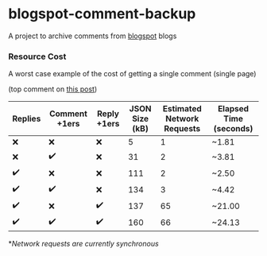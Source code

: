 # blogspot-comment-backup
A project to archive comments from [blogspot](https://www.blogger.com/) blogs

### Resource Cost
A worst case example of the cost of getting a single comment (single page)

(top comment on [this post](https://apis.google.com/u/0/_/widget/render/comments?first_party_property=BLOGGER&query=https://blogger.googleblog.com/2019/01/an-update-on-google-and-blogger.html))

Replies | Comment +1ers | Reply +1ers | JSON Size (kB) | Estimated Network Requests | Elapsed Time (seconds)
------- | ----------- | --------- | -------------- | -------------------------- | ------------
❌ | ❌ | ❌ | 5   | 1 | ~1.81
❌ | ✔️ | ❌ | 31  | 2 | ~3.81
✔️ | ❌ | ❌ | 111 | 2 | ~2.50
✔️ | ✔️ | ❌ | 134 | 3 | ~4.42
✔️ | ❌ | ✔️ | 137 | 65 | ~21.00
✔️ | ✔️ | ✔️ | 160 | 66 | ~24.13

\**Network requests are currently synchronous*
